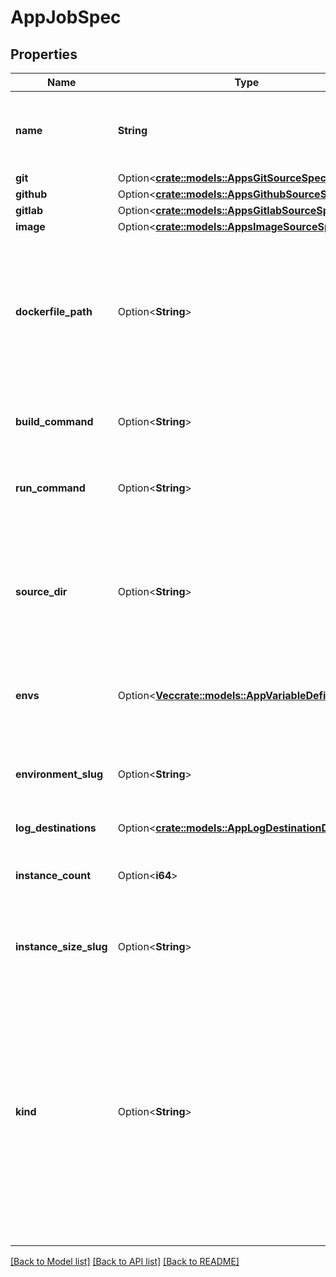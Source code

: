 # AppJobSpec

## Properties

Name | Type | Description | Notes
------------ | ------------- | ------------- | -------------
**name** | **String** | The name. Must be unique across all components within the same app. | 
**git** | Option<[**crate::models::AppsGitSourceSpec**](apps_git_source_spec.md)> |  | [optional]
**github** | Option<[**crate::models::AppsGithubSourceSpec**](apps_github_source_spec.md)> |  | [optional]
**gitlab** | Option<[**crate::models::AppsGitlabSourceSpec**](apps_gitlab_source_spec.md)> |  | [optional]
**image** | Option<[**crate::models::AppsImageSourceSpec**](apps_image_source_spec.md)> |  | [optional]
**dockerfile_path** | Option<**String**> | The path to the Dockerfile relative to the root of the repo. If set, it will be used to build this component. Otherwise, App Platform will attempt to build it using buildpacks. | [optional]
**build_command** | Option<**String**> | An optional build command to run while building this component from source. | [optional]
**run_command** | Option<**String**> | An optional run command to override the component's default. | [optional]
**source_dir** | Option<**String**> | An optional path to the working directory to use for the build. For Dockerfile builds, this will be used as the build context. Must be relative to the root of the repo. | [optional]
**envs** | Option<[**Vec<crate::models::AppVariableDefinition>**](app_variable_definition.md)> | A list of environment variables made available to the component. | [optional]
**environment_slug** | Option<**String**> | An environment slug describing the type of this app. For a full list, please refer to [the product documentation](https://www.digitalocean.com/docs/app-platform/). | [optional]
**log_destinations** | Option<[**crate::models::AppLogDestinationDefinition**](app_log_destination_definition.md)> |  | [optional]
**instance_count** | Option<**i64**> | The amount of instances that this component should be scaled to. Default: 1 | [optional][default to 1]
**instance_size_slug** | Option<**String**> | The instance size to use for this component. Default: `basic-xxs` | [optional][default to BasicXxs]
**kind** | Option<**String**> | - UNSPECIFIED: Default job type, will auto-complete to POST_DEPLOY kind. - PRE_DEPLOY: Indicates a job that runs before an app deployment. - POST_DEPLOY: Indicates a job that runs after an app deployment. - FAILED_DEPLOY: Indicates a job that runs after a component fails to deploy. | [optional][default to Unspecified]

[[Back to Model list]](../README.md#documentation-for-models) [[Back to API list]](../README.md#documentation-for-api-endpoints) [[Back to README]](../README.md)


